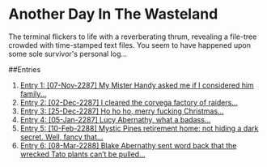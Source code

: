 # Another Day In The Wasteland

The terminal flickers to life with a reverberating thrum, revealing a file-tree crowded with time-stamped text files. You seem to have happened upon some sole survivor's personal log...

##Entries

1. [Entry 1: [07-Nov-2287] My Mister Handy asked me if I considered him family...](/entries/entry_1.md)
2. [Entry 2: [02-Dec-2287] I cleared the corvega factory of raiders...](/entries/entry_2.md)
3. [Entry 3: [25-Dec-2287] Ho ho ho, merry fucking Christmas...](/entries/entry_3.md)
4. [Entry 4: [05-Jan-2287] Lucy Abernathy, what a badass...](/entries/entry_4.md)
5. [Entry 5: [10-Feb-2288] Mystic Pines retirement home: not hiding a dark secret. Well, fancy that...](/entries/entry_5.md)
6. [Entry 6: [08-Mar-2288] Blake Abernathy sent word back that the wrecked Tato plants can’t be pulled...](/entries/entry_6.md)

